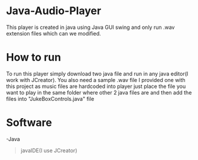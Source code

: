 # Java-Audio-Player

This player is created in java using  Java GUI swing  and only run .wav extension files which can we modified. 

# How to run
To run this player simply download two java file and run in any java editor(I work with JCreator). You also need a sample .wav file I provided one with this project as  music files are hardcoded into player just place the file you want to play in the same folder where other 2 java files are and then add the files into "JukeBoxControls.java" file 


# Software
-Java
>javaIDE(I use JCreator)

